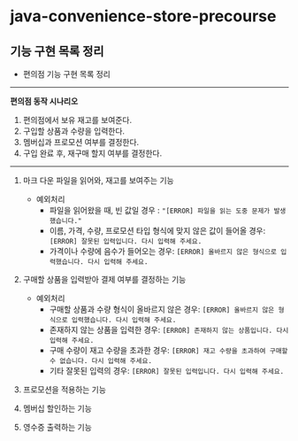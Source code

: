# java-convenience-store-precourse

## 기능 구현 목록 정리

* 편의점 기능 구현 목록 정리

---
**편의점 동작 시나리오**

1. 편의점에서 보유 재고를 보여준다.
2. 구입할 상품과 수량을 입력한다.
3. 멤버십과 프로모션 여부를 결정한다.
4. 구입 완료 후, 재구매 할지 여부를 결정한다.
---


1. 마크 다운 파일을 읽어와, 재고를 보여주는 기능
   * 예외처리
      * 파일을 읽어왔을 때, 빈 값일 경우 : ``"[ERROR] 파일을 읽는 도중 문제가 발생했습니다."``
      * 이름, 가격, 수량, 프로모션 타입 형식에 맞지 않은 값이 들어올 경우: ```[ERROR] 잘못된 입력입니다. 다시 입력해 주세요.```
      * 가격이나 수량에 음수가 들어오는 경우: ```[ERROR] 올바르지 않은 형식으로 입력했습니다. 다시 입력해 주세요.```
    

2. 구매할 상품을 입력받아 결제 여부를 결정하는 기능
   * 예외처리
      * 구매할 상품과 수량 형식이 올바르지 않은 경우: ```[ERROR] 올바르지 않은 형식으로 입력했습니다. 다시 입력해 주세요.```
      * 존재하지 않는 상품을 입력한 경우: ```[ERROR] 존재하지 않는 상품입니다. 다시 입력해 주세요.```
      * 구매 수량이 재고 수량을 초과한 경우: ```[ERROR] 재고 수량을 초과하여 구매할 수 없습니다. 다시 입력해 주세요.```
      * 기타 잘못된 입력의 경우: ```[ERROR] 잘못된 입력입니다. 다시 입력해 주세요.```




3. 프로모션을 적용하는 기능
   




4. 멤버십 할인하는 기능





5. 영수증 출력하는 기능






